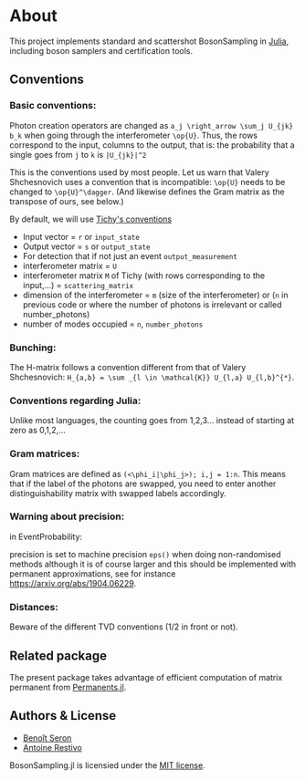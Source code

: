 # About

This project implements standard and scattershot BosonSampling in [Julia](http://julialang.org), including boson samplers and certification tools.

## Conventions

### Basic conventions:
  Photon creation operators are changed as ``a_j \right_arrow \sum_j U_{jk} b_k``
  when going through the interferometer ``\op{U}``.
  Thus, the rows correspond to the input, columns to the output, that is: the probability that a single goes from `j` to `k` is ``|U_{jk}|^2``

  This is the conventions used by most people. Let us warn that Valery Shchesnovich uses a convention that is incompatible: ``\op{U}`` needs to be changed to ``\op{U}^\dagger``. (And likewise defines the Gram matrix as the transpose of ours, see below.)

  By default, we will use [Tichy's conventions](https://arxiv.org/abs/1312.4266)
  * Input vector = `r` or `input_state`
  * Output vector = `s` or `output_state`
  * For detection that if not just an event `output_measurement`
  * interferometer matrix = `U`
  * interferometer matrix `M` of Tichy (with rows corresponding to the input,...) = `scattering_matrix`
  * dimension of the interferometer = `m` (size of the interferometer) or (`n` in previous code
  or where the number of photons is irrelevant or called number_photons)
  * number of modes occupied = `n`, `number_photons`

### Bunching:

The H-matrix follows a convention different from that of Valery Shchesnovich: ``H_{a,b} = \sum _{l \in \mathcal{K}} U_{l,a} U_{l,b}^{*}``.


### Conventions regarding Julia:

  Unlike most languages, the counting goes from 1,2,3... instead of starting at
  zero as 0,1,2,...

### Gram matrices:

  Gram matrices are defined as ``(<\phi_i|\phi_j>); i,j = 1:n``. This means that if the label of the photons are swapped, you need to enter another distinguishability matrix with
  swapped labels accordingly.

### Warning about precision:

  in EventProbability:

  precision is set to machine precision `eps()` when doing non-randomised methods
  although it is of course larger and this should be implemented
  with permanent approximations, see for instance
  https://arxiv.org/abs/1904.06229.

### Distances:

  Beware of the different TVD conventions (1/2 in front or not).

## Related package

  The present package takes advantage of efficient computation of matrix permanent from [Permanents.jl](https://github.com/benoitseron/Permanents.jl.git).  

## Authors & License

  - [Benoît Seron](mailto:benoitseron@gmail.com)
  - [Antoine Restivo](mailto:antoinerestivo@hotmail.fr)

  BosonSampling.jl is licensied under the [MIT license](https://github.com/benoitseron/BosonSampling.jl/blob/main/LICENSE).
